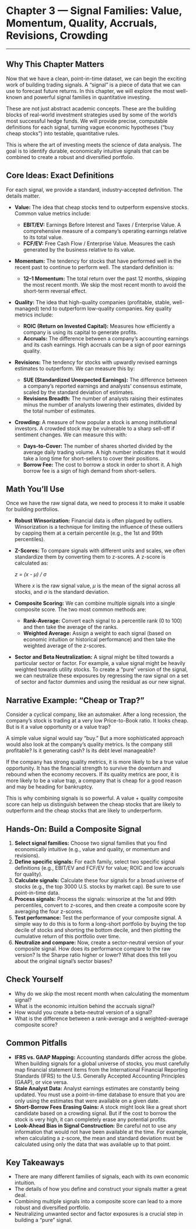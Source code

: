 # Chapter 3 — Signal Families: Value, Momentum, Quality, Accruals, Revisions, Crowding

***

## Why This Chapter Matters

Now that we have a clean, point-in-time dataset, we can begin the exciting work of building trading signals. A “signal” is a piece of data that we can use to forecast future returns. In this chapter, we will explore the most well-known and powerful signal families in quantitative investing.

These are not just abstract academic concepts. These are the building blocks of real-world investment strategies used by some of the world’s most successful hedge funds. We will provide precise, computable definitions for each signal, turning vague economic hypotheses (“buy cheap stocks”) into testable, quantitative rules.

This is where the art of investing meets the science of data analysis. The goal is to identify durable, economically intuitive signals that can be combined to create a robust and diversified portfolio.

## Core Ideas: Exact Definitions

For each signal, we provide a standard, industry-accepted definition. The details matter.

- **Value:** The idea that cheap stocks tend to outperform expensive stocks. Common value metrics include:
    - **EBIT/EV:** Earnings Before Interest and Taxes / Enterprise Value. A comprehensive measure of a company’s operating earnings relative to its total value.
    - **FCF/EV:** Free Cash Flow / Enterprise Value. Measures the cash generated by the business relative to its value.

- **Momentum:** The tendency for stocks that have performed well in the recent past to continue to perform well. The standard definition is:
    - **12–1 Momentum:** The total return over the past 12 months, skipping the most recent month. We skip the most recent month to avoid the short-term reversal effect.

- **Quality:** The idea that high-quality companies (profitable, stable, well-managed) tend to outperform low-quality companies. Key quality metrics include:
    - **ROIC (Return on Invested Capital):** Measures how efficiently a company is using its capital to generate profits.
    - **Accruals:** The difference between a company’s accounting earnings and its cash earnings. High accruals can be a sign of poor earnings quality.

- **Revisions:** The tendency for stocks with upwardly revised earnings estimates to outperform. We can measure this by:
    - **SUE (Standardized Unexpected Earnings):** The difference between a company’s reported earnings and analysts’ consensus estimate, scaled by the standard deviation of estimates.
    - **Revisions Breadth:** The number of analysts raising their estimates minus the number of analysts lowering their estimates, divided by the total number of estimates.

- **Crowding:** A measure of how popular a stock is among institutional investors. A crowded stock may be vulnerable to a sharp sell-off if sentiment changes. We can measure this with:
    - **Days-to-Cover:** The number of shares shorted divided by the average daily trading volume. A high number indicates that it would take a long time for short-sellers to cover their positions.
    - **Borrow Fee:** The cost to borrow a stock in order to short it. A high borrow fee is a sign of high demand from short-sellers.

## Math You’ll Use

Once we have the raw signal data, we need to process it to make it usable for building portfolios.

- **Robust Winsorization:** Financial data is often plagued by outliers. Winsorization is a technique for limiting the influence of these outliers by capping them at a certain percentile (e.g., the 1st and 99th percentiles).

- **Z-Scores:** To compare signals with different units and scales, we often standardize them by converting them to z-scores. A z-score is calculated as:

  *z = (x - μ) / σ*

  Where *x* is the raw signal value, *μ* is the mean of the signal across all stocks, and *σ* is the standard deviation.

- **Composite Scoring:** We can combine multiple signals into a single composite score. The two most common methods are:
    - **Rank-Average:** Convert each signal to a percentile rank (0 to 100) and then take the average of the ranks.
    - **Weighted Average:** Assign a weight to each signal (based on economic intuition or historical performance) and then take the weighted average of the z-scores.

- **Sector and Beta Neutralization:** A signal might be tilted towards a particular sector or factor. For example, a value signal might be heavily weighted towards utility stocks. To create a “pure” version of the signal, we can neutralize these exposures by regressing the raw signal on a set of sector and factor dummies and using the residual as our new signal.

## Narrative Example: “Cheap or Trap?”

Consider a cyclical company, like an automaker. After a long recession, the company’s stock is trading at a very low Price-to-Book ratio. It looks cheap. But is it a value opportunity or a value trap?

A simple value signal would say “buy.” But a more sophisticated approach would also look at the company’s quality metrics. Is the company still profitable? Is it generating cash? Is its debt level manageable?

If the company has strong quality metrics, it is more likely to be a true value opportunity. It has the financial strength to survive the downturn and rebound when the economy recovers. If its quality metrics are poor, it is more likely to be a value trap, a company that is cheap for a good reason and may be heading for bankruptcy.

This is why combining signals is so powerful. A value + quality composite score can help us distinguish between the cheap stocks that are likely to outperform and the cheap stocks that are likely to underperform.

## Hands-On: Build a Composite Signal

1.  **Select signal families:** Choose two signal families that you find economically intuitive (e.g., value and quality, or momentum and revisions).
2.  **Define specific signals:** For each family, select two specific signal definitions (e.g., EBIT/EV and FCF/EV for value; ROIC and low accruals for quality).
3.  **Calculate signals:** Calculate these four signals for a broad universe of stocks (e.g., the top 3000 U.S. stocks by market cap). Be sure to use point-in-time data.
4.  **Process signals:** Process the signals: winsorize at the 1st and 99th percentiles, convert to z-scores, and then create a composite score by averaging the four z-scores.
5.  **Test performance:** Test the performance of your composite signal. A simple way to do this is to form a long-short portfolio by buying the top decile of stocks and shorting the bottom decile, and then plotting the cumulative return of this portfolio over time.
6.  **Neutralize and compare:** Now, create a sector-neutral version of your composite signal. How does its performance compare to the raw version? Is the Sharpe ratio higher or lower? What does this tell you about the original signal’s sector biases?

## Check Yourself

- Why do we skip the most recent month when calculating the momentum signal?
- What is the economic intuition behind the accruals signal?
- How would you create a beta-neutral version of a signal?
- What is the difference between a rank-average and a weighted-average composite score?

## Common Pitfalls

- **IFRS vs. GAAP Mapping:** Accounting standards differ across the globe. When building signals for a global universe of stocks, you must carefully map financial statement items from the International Financial Reporting Standards (IFRS) to the U.S. Generally Accepted Accounting Principles (GAAP), or vice versa.
- **Stale Analyst Data:** Analyst earnings estimates are constantly being updated. You must use a point-in-time database to ensure that you are only using the estimates that were available on a given date.
- **Short-Borrow Fees Erasing Gains:** A stock might look like a great short candidate based on a crowding signal. But if the cost to borrow the stock is very high, it can completely erase any potential profits.
- **Look-Ahead Bias in Signal Construction:** Be careful not to use any information that would not have been available at the time. For example, when calculating a z-score, the mean and standard deviation must be calculated using only the data that was available up to that point.

## Key Takeaways

-   There are many different families of signals, each with its own economic intuition.
-   The details of how you define and construct your signals matter a great deal.
-   Combining multiple signals into a composite score can lead to a more robust and diversified portfolio.
-   Neutralizing unwanted sector and factor exposures is a crucial step in building a “pure” signal.